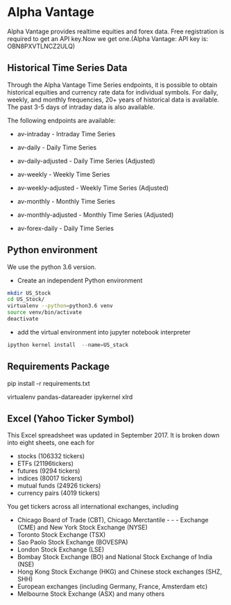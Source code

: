  # Alpha Vantage

Alpha Vantage provides realtime equities and forex data. Free registration is required to get an API key.Now we get one.(Alpha Vantage: API key is: OBN8PXVTLNCZ2ULQ)

## Historical Time Series Data

Through the Alpha Vantage Time Series endpoints, it is possible to obtain historical equities and currency rate data for individual symbols. For daily, weekly, and monthly frequencies, 20+ years of historical data is available. The past 3-5 days of intraday data is also available.

The following endpoints are available:

- av-intraday - Intraday Time Series

- av-daily - Daily Time Series

- av-daily-adjusted - Daily Time Series (Adjusted)

- av-weekly - Weekly Time Series

- av-weekly-adjusted - Weekly Time Series (Adjusted)

- av-monthly - Monthly Time Series

- av-monthly-adjusted - Monthly Time Series (Adjusted)

- av-forex-daily - Daily Time Series

## Python environment

We use the python 3.6 version.

- Create an independent Python environment

```bash
mkdir US_Stock
cd US_Stock/
virtualenv --python=python3.6 venv
source venv/bin/activate
deactivate
```

- add the virtual environment into jupyter notebook interpreter

```python
ipython kernel install  --name=US_stack
```

## Requirements Package

pip install -r requirements.txt

virtualenv
pandas-datareader
ipykernel
xlrd

## Excel (Yahoo Ticker Symbol)

This Excel spreadsheet was updated in September 2017.  It is broken down into eight sheets, one each for

- stocks (106332 tickers)
- ETFs (21196tickers)
- futures (9294 tickers)
- indices (80017 tickers)
- mutual funds (24926 tickers)
- currency pairs (4019 tickers)

You get tickers across all international exchanges, including

- Chicago Board of Trade (CBT), Chicago Merctantile -   - - Exchange (CME) and New York Stock Exchange (NYSE)
- Toronto Stock Exchange (TSX)
- Sao Paolo Stock Exchange (BOVESPA)
- London Stock Exchange (LSE)
- Bombay Stock Exchange (BO) and National Stock Exchange of India (NSE)
- Hong Kong Stock Exchange (HKG) and Chinese stock exchanges (SHZ, SHH)
- European exchanges (including Germany, France, Amsterdam etc)
- Melbourne Stock Exchange (ASX)
and many others
